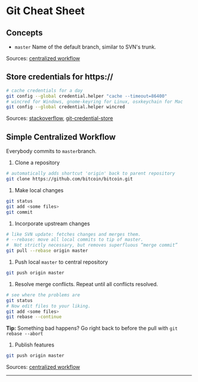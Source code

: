 # Git Cheat Sheet
## Concepts
* `master` Name of the default branch, similar to SVN's trunk.

Sources: [centralized workflow]

## Store credentials for https:// 

```bash
# cache credentials for a day
git config --global credential.helper "cache --timeout=86400"
# wincred for Windows, gnome-keyring for Linux, osxkeychain for Mac
git config --global credential.helper wincred
```

Sources: [stackoverflow], [git-credential-store]

## Simple Centralized Workflow
Everybody commits to `master`branch.

1. Clone a repository
```bash
# automatically adds shortcut 'origin' back to parent repository
git clone https://github.com/bitcoin/bitcoin.git
```

1. Make local changes
```bash
git status
git add <some files>
git commit
```

1. Incorporate upstream changes
```bash
# like SVN update: fetches changes and merges them.
# --rebase: move all local commits to tip of master.
#  Not strictly necessary, but removes superfluous “merge commit”
git pull --rebase origin master
```

1. Push local `master` to central repository
```bash
git push origin master
```

1. Resolve merge conflicts. Repeat until all conflicts resolved.
```bash
# see where the problems are
git status
# Now edit files to your liking.
git add <some files>
git rebase --continue
```
**Tip:** Something bad happens? Go right back to before the pull with `git rebase --abort`

1. Publish features
```bash
git push origin master
```



Sources: [centralized workflow]

---
[stackoverflow]: http://stackoverflow.com/a/5343146/48181
[git-credential-store]: https://git-scm.com/docs/git-credential-store
[centralized workflow]: https://www.atlassian.com/git/tutorials/comparing-workflows/centralized-workflow